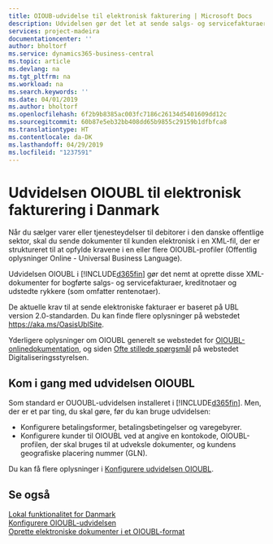 ```yaml
---
title: OIOUB-udvidelse til elektronisk fakturering | Microsoft Docs
description: Udvidelsen gør det let at sende salgs- og servicefakturaer, kreditnotaer, rentenotaer og rykkere til kunder i den danske offentlige sektor elektronisk i OIOUBL-format (Offentlig Information Online UBL).
services: project-madeira
documentationcenter: ''
author: bholtorf
ms.service: dynamics365-business-central
ms.topic: article
ms.devlang: na
ms.tgt_pltfrm: na
ms.workload: na
ms.search.keywords: ''
ms.date: 04/01/2019
ms.author: bholtorf
ms.openlocfilehash: 6f2b9b8385ac003fc7186c26134d5401609dd12c
ms.sourcegitcommit: 60b87e5eb32bb408dd65b9855c29159b1dfbfca8
ms.translationtype: HT
ms.contentlocale: da-DK
ms.lasthandoff: 04/29/2019
ms.locfileid: "1237591"
---
```

# <a name="the-oioubl-extension-for-electronic-invoicing-in-denmark"></a>Udvidelsen OIOUBL til elektronisk fakturering i Danmark
Når du sælger varer eller tjenesteydelser til debitorer i den danske offentlige sektor, skal du sende dokumenter til kunden elektronisk i en XML-fil, der er struktureret til at opfylde kravene i en eller flere OIOUBL-profiler (Offentlig oplysninger Online - Universal Business Language).  

Udvidelsen OIOUBL i [!INCLUDE[d365fin](../../includes/d365fin_md.md)] gør det nemt at oprette disse XML-dokumenter for bogførte salgs- og servicefakturaer, kreditnotaer og udstedte rykkere (som omfatter rentenotaer).  

De aktuelle krav til at sende elektroniske fakturaer er baseret på UBL version 2.0-standarden. Du kan finde flere oplysninger på webstedet https://aka.ms/OasisUblSite.

Yderligere oplysninger om OIOUBL generelt se webstedet for [OIOUBL-onlinedokumentation](https://www.oioubl.info), og siden [Ofte stillede spørgsmål](https://digst.dk/it-loesninger/nemhandel/anvendelse/send-en-e-faktura/spoergsmaal-og-svar/) på webstedet Digitaliseringsstyrelsen.  

## <a name="getting-started-with-the-oioubl-extension"></a>Kom i gang med udvidelsen OIOUBL  
Som standard er OUOUBL-udvidelsen installeret i [!INCLUDE[d365fin](../../includes/d365fin_md.md)]. Men, der er et par ting, du skal gøre, før du kan bruge udvidelsen:

* Konfigurere betalingsformer, betalingsbetingelser og varegebyrer.
* Konfigurere kunder til OIOUBL ved at angive en kontokode, OIOUBL-profilen, der skal bruges til at udveksle dokumenter, og kundens geografiske placering nummer (GLN).

Du kan få flere oplysninger i [Konfigurere udvidelsen OIOUBL](how-to-set-up-oioubl.md).  

## <a name="see-also"></a>Se også  
[Lokal funktionalitet for Danmark](denmark-local-functionality.md)  
[Konfigurere OIOUBL-udvidelsen](how-to-set-up-oioubl.md)  
[Oprette elektroniske dokumenter i et OIOUBL-format](how-to-create-electronic-documents-by-using-oioubl.md)  
